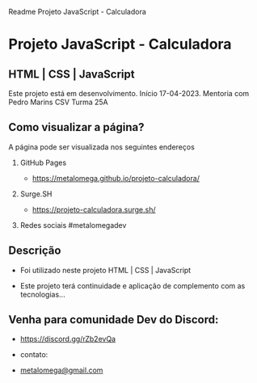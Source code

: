 Readme Projeto JavaScript - Calculadora
# Projeto JavaScript - Calculadora
## HTML | CSS | JavaScript

Este projeto está em desenvolvimento. Início 17-04-2023. Mentoria com Pedro Marins CSV Turma 25A

## Como visualizar a página?

A página pode ser visualizada nos seguintes endereços

1) GitHub Pages
    * https://metalomega.github.io/projeto-calculadora/

2) Surge.SH
    * https://projeto-calculadora.surge.sh/

3) Redes sociais #metalomegadev

## Descrição

* Foi utilizado neste projeto HTML | CSS | JavaScript

* Este projeto terá continuidade e aplicação de complemento com as tecnologias...


## Venha para comunidade Dev do Discord:

* https://discord.gg/rZb2evQa

* contato:
* metalomega@gmail.com

